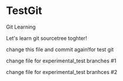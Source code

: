 # TestGit
Git Learning

Let's learn git sourcetree toghter!

change this file and commit again!for test git

change file for experimental_test branches #1

change file for experimental_test branhces #2


